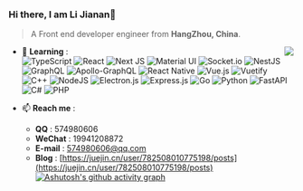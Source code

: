 ### Hi there, I am Li Jianan👋

> A Front end developer engineer from **HangZhou, China**.

<a href="https://github.com/anuraghazra/github-readme-stats">
  <img align="right" src="https://github-readme-stats.vercel.app/api?username=jsun969&show_icons=true&theme=graywhite" />
</a>

- 🌱 **Learning** :  
  ![TypeScript](https://img.shields.io/badge/typescript-%23007ACC.svg?style=for-the-badge&logo=typescript&logoColor=white)
  ![React](https://img.shields.io/badge/react-%2320232a.svg?style=for-the-badge&logo=react&logoColor=%2361DAFB)
  ![Next JS](https://img.shields.io/badge/Next-black?style=for-the-badge&logo=next.js&logoColor=white)
  ![Material UI](https://img.shields.io/badge/materialui-%230081CB.svg?style=for-the-badge&logo=material-ui&logoColor=white)
  ![Socket.io](https://img.shields.io/badge/Socket.io-black?style=for-the-badge&logo=socket.io&badgeColor=010101)
  ![NestJS](https://img.shields.io/badge/nestjs-%23E0234E.svg?style=for-the-badge&logo=nestjs&logoColor=white)
  ![GraphQL](https://img.shields.io/badge/-GraphQL-E10098?style=for-the-badge&logo=graphql&logoColor=white)
  ![Apollo-GraphQL](https://img.shields.io/badge/-ApolloGraphQL-311C87?style=for-the-badge&logo=apollo-graphql)
  ![React Native](https://img.shields.io/badge/react_native-%2320232a.svg?style=for-the-badge&logo=react&logoColor=%2361DAFB)
  ![Vue.js](https://img.shields.io/badge/vuejs-%2335495e.svg?style=for-the-badge&logo=vuedotjs&logoColor=%234FC08D)
  ![Vuetify](https://img.shields.io/badge/Vuetify-1867C0?style=for-the-badge&logo=vuetify&logoColor=AEDDFF)
  ![C++](https://img.shields.io/badge/c++-%2300599C.svg?style=for-the-badge&logo=c%2B%2B&logoColor=white)
  ![NodeJS](https://img.shields.io/badge/node.js-6DA55F?style=for-the-badge&logo=node.js&logoColor=white)
  ![Electron.js](https://img.shields.io/badge/Electron-191970?style=for-the-badge&logo=Electron&logoColor=white)
  ![Express.js](https://img.shields.io/badge/express.js-%23404d59.svg?style=for-the-badge&logo=express&logoColor=%2361DAFB)
  ![Go](https://img.shields.io/badge/go-%2300ADD8.svg?style=for-the-badge&logo=go&logoColor=white)
  ![Python](https://img.shields.io/badge/python-3670A0?style=for-the-badge&logo=python&logoColor=ffdd54)
  ![FastAPI](https://img.shields.io/badge/FastAPI-005571?style=for-the-badge&logo=fastapi)
  ![C#](https://img.shields.io/badge/c%23-%23239120.svg?style=for-the-badge&logo=c-sharp&logoColor=white)
  ![PHP](https://img.shields.io/badge/php-%23777BB4.svg?style=for-the-badge&logo=php&logoColor=white)

- 📫 **Reach me** :
  - **QQ** : 574980606
  - **WeChat** : 19941208872
  - **E-mail** : 574980606@qq.com
  - **Blog** : [https://juejin.cn/user/782508010775198/posts](https://juejin.cn/user/782508010775198/posts)
  [![Ashutosh's github activity graph](https://activity-graph.herokuapp.com/graph?username=jsun969&theme=minimal)](https://github.com/ashutosh00710/github-readme-activity-graph)
